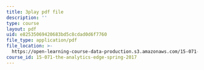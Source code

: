 ```yaml
---
title: 3play pdf file
description: ''
type: course
layout: pdf
uid: e82535069420683bd5c8cdad0d6f7760
file_type: application/pdf
file_location: >-
  https://open-learning-course-data-production.s3.amazonaws.com/15-071-the-analytics-edge-spring-2017/e82535069420683bd5c8cdad0d6f7760_mw0jJm_3KXs.pdf
course_id: 15-071-the-analytics-edge-spring-2017
---
```

